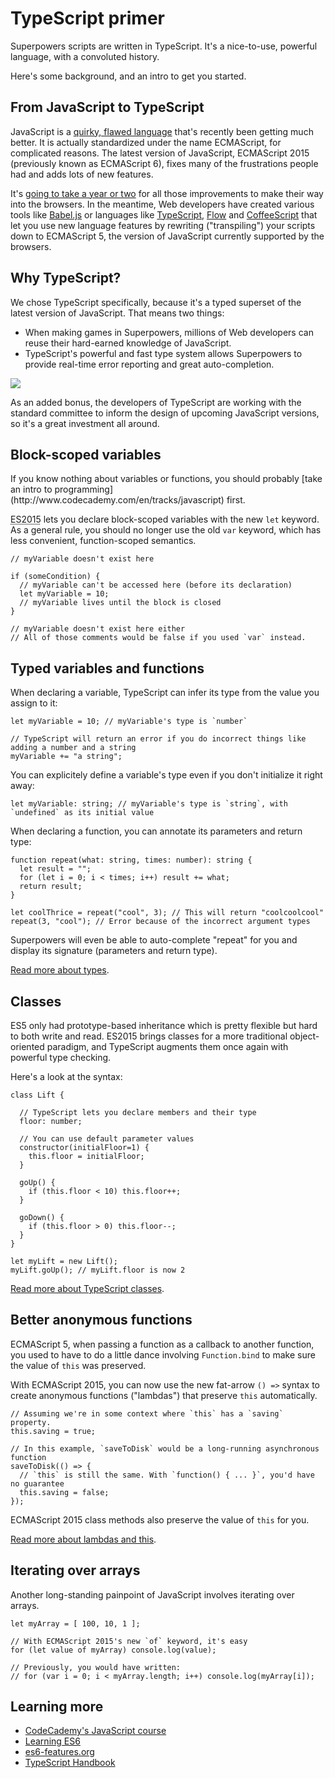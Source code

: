 # TypeScript primer

Superpowers scripts are written in TypeScript.
It's a nice-to-use, powerful language, with a convoluted history.

Here's some background, and an intro to get you started.

## From JavaScript to TypeScript

JavaScript is a [quirky, flawed language](https://www.destroyallsoftware.com/talks/wat) that's recently been getting much better.
It is actually standardized under the name ECMAScript, for complicated reasons.
The latest version of JavaScript, ECMAScript 2015 (previously known as ECMAScript 6), fixes many of the frustrations people had and adds lots of new features.

It's [going to take a year or two](https://kangax.github.io/compat-table/es6/) for all those improvements to make their way into the browsers.
In the meantime, Web developers have created various tools like [Babel.js](https://babeljs.io/)
or languages like [TypeScript](http://www.typescriptlang.org/), [Flow](http://flowtype.org/) and [CoffeeScript](http://coffeescript.org/)
that let you use new language features by rewriting ("transpiling") your scripts down to ECMAScript 5, the version of JavaScript currently supported by the browsers.

## Why TypeScript?

We chose TypeScript specifically, because it's a typed superset of the latest version of JavaScript. That means two things:

  * When making games in Superpowers, millions of Web developers can reuse their hard-earned knowledge of JavaScript.
  * TypeScript's powerful and fast type system allows Superpowers to provide real-time error reporting and great auto-completion.

![](http://i.imgur.com/vnJU8Tt.gif)

As an added bonus, the developers of TypeScript are working with the standard committee to inform the design of upcoming JavaScript versions,
so it's a great investment all around.

## Block-scoped variables

<div class="note">
  If you know nothing about variables or functions, you should probably [take an intro to programming](http://www.codecademy.com/en/tracks/javascript) first.
</div>

<abbr title="ECMAScript 2015">ES2015</abbr> lets you declare block-scoped variables with the new `let` keyword.
As a general rule, you should no longer use the old `var` keyword, which has less convenient, function-scoped semantics.

```
// myVariable doesn't exist here

if (someCondition) {
  // myVariable can't be accessed here (before its declaration)
  let myVariable = 10;
  // myVariable lives until the block is closed
}

// myVariable doesn't exist here either
// All of those comments would be false if you used `var` instead.
```

## Typed variables and functions

When declaring a variable, TypeScript can infer its type from the value you assign to it:

```
let myVariable = 10; // myVariable's type is `number`

// TypeScript will return an error if you do incorrect things like adding a number and a string 
myVariable += "a string";
```

You can explicitely define a variable's type even if you don't initialize it right away:

```
let myVariable: string; // myVariable's type is `string`, with `undefined` as its initial value
```

When declaring a function, you can annotate its parameters and return type:

```
function repeat(what: string, times: number): string {
  let result = "";
  for (let i = 0; i < times; i++) result += what;
  return result;
} 

let coolThrice = repeat("cool", 3); // This will return "coolcoolcool"
repeat(3, "cool"); // Error because of the incorrect argument types
```

Superpowers will even be able to auto-complete "repeat" for you and display its signature (parameters and return type). 

[Read more about types](http://www.typescriptlang.org/Handbook#basic-types).

## Classes

ES5 only had prototype-based inheritance which is pretty flexible but hard to both write and read.
ES2015 brings classes for a more traditional object-oriented paradigm, and TypeScript augments them once again with powerful type checking.

Here's a look at the syntax:

```
class Lift {

  // TypeScript lets you declare members and their type
  floor: number;
  
  // You can use default parameter values
  constructor(initialFloor=1) {
    this.floor = initialFloor;
  }
  
  goUp() {
    if (this.floor < 10) this.floor++;
  }
  
  goDown() {
    if (this.floor > 0) this.floor--;
  }
}

let myLift = new Lift();
myLift.goUp(); // myLift.floor is now 2
```

[Read more about TypeScript classes](http://www.typescriptlang.org/Handbook#classes).

## Better anonymous functions

ECMAScript 5, when passing a function as a callback to another function, you used to have to do a little dance
involving `Function.bind` to make sure the value of `this` was preserved.

With ECMAScript 2015, you can now use the new fat-arrow `() =>` syntax to create anonymous functions ("lambdas")
that preserve `this` automatically. 

```
// Assuming we're in some context where `this` has a `saving` property.
this.saving = true;

// In this example, `saveToDisk` would be a long-running asynchronous function
saveToDisk(() => {
  // `this` is still the same. With `function() { ... }`, you'd have no guarantee
  this.saving = false;
});
```

ECMAScript 2015 class methods also preserve the value of `this` for you.

[Read more about lambdas and this](http://www.typescriptlang.org/Handbook#functions-lambdas-and-using-39this39).

## Iterating over arrays

Another long-standing painpoint of JavaScript involves iterating over arrays.

```
let myArray = [ 100, 10, 1 ];

// With ECMAScript 2015's new `of` keyword, it's easy
for (let value of myArray) console.log(value);

// Previously, you would have written:
// for (var i = 0; i < myArray.length; i++) console.log(myArray[i]);
```

## Learning more

  * [CodeCademy's JavaScript course](http://www.codecademy.com/en/tracks/javascript)
  * [Learning ES6](https://github.com/ericdouglas/ES6-Learning)
  * [es6-features.org](http://es6-features.org/)
  * [TypeScript Handbook](http://www.typescriptlang.org/Handbook)
